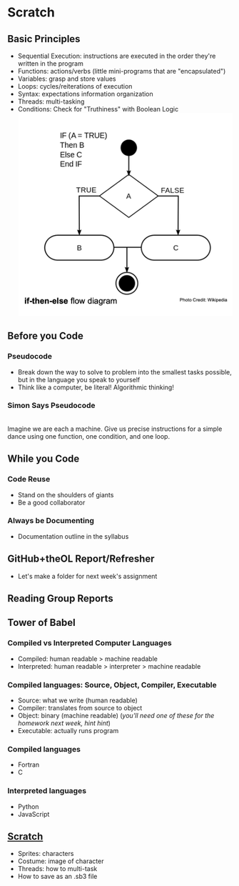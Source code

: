 # Scratch

## Basic Principles
- Sequential Execution: instructions are executed in the order they're written in the program
- Functions: actions/verbs (little mini-programs that are "encapsulated")
- Variables: grasp and store values
- Loops: cycles/reiterations of execution
- Syntax: expectations information organization
- Threads: multi-tasking
- Conditions: Check for "Truthiness" with Boolean Logic
![](img/conditions.png)

## Before you Code

### Pseudocode
- Break down the way to solve to problem into the smallest tasks possible, but in the language you speak to yourself
- Think like a computer, be literal! Algorithmic thinking!

### Simon Says Pseudocode
<br>Imagine we are each a machine. Give us precise instructions for a simple dance using one function, one condition, and one loop.</br>

## While you Code

### Code Reuse
- Stand on the shoulders of giants
- Be a good collaborator

### Always be Documenting
- Documentation outline in the syllabus

## GitHub+theOL Report/Refresher
- Let's make a folder for next week's assignment

## Reading Group Reports

## Tower of Babel

### Compiled vs Interpreted Computer Languages
- Compiled: human readable > machine readable
- Interpreted: human readable > interpreter > machine readable

### Compiled languages: Source, Object, Compiler, Executable
- Source: what we write (human readable)
- Compiler: translates from source to object
- Object: binary (machine readable) (*you'll need one of these for the homework next week, hint hint*)
- Executable: actually runs program

### Compiled languages
- Fortran
- C

### Interpreted languages
- Python
- JavaScript

## [Scratch](https://scratch.mit.edu/)
- Sprites: characters
- Costume: image of character
- Threads: how to multi-task
- How to save as an .sb3 file
